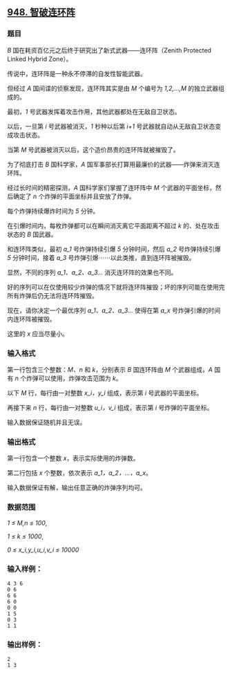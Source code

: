 ## [948. 智破连环阵](https://www.acwing.com/problem/content/950/)

### 题目

*B* 国在耗资百亿元之后终于研究出了新式武器——连环阵（Zenith Protected Linked Hybrid Zone）。

传说中，连环阵是一种永不停滞的自发性智能武器。

但经过 *A* 国间谍的侦察发现，连环阵其实是由 *M* 个编号为 *1,2,…,M* 的独立武器组成的。

最初，*1* 号武器发挥着攻击作用，其他武器都处在无敌自卫状态。

以后，一旦第 *i* 号武器被消灭，*1* 秒种以后第 *i+1* 号武器就自动从无敌自卫状态变成攻击状态。

当第 *M* 号武器被消灭以后，这个造价昂贵的连环阵就被摧毁了。

为了彻底打击 *B* 国科学家，*A* 国军事部长打算用最廉价的武器——炸弹来消灭连环阵。

经过长时间的精密探测，*A* 国科学家们掌握了连环阵中 *M* 个武器的平面坐标，然后确定了 *n* 个炸弹的平面坐标并且安放了炸弹。

每个炸弹持续爆炸时间为 *5* 分钟。

在引爆时间内，每枚炸弹都可以在瞬间消灭离它平面距离不超过 *k* 的、处在攻击状态的 *B* 国武器。

和连环阵类似，最初 *a_1* 号炸弹持续引爆 *5* 分钟时间，然后 *a_2* 号炸弹持续引爆 *5* 分钟时间，接着 *a_3* 号炸弹引爆⋯⋯以此类推，直到连环阵被摧毁。

显然，不同的序列 *a_1、a_2、a_3…* 消灭连环阵的效果也不同。

好的序列可以在仅使用较少炸弹的情况下就将连环阵摧毁；坏的序列可能在使用完所有炸弹后仍无法将连环阵摧毁。

现在，请你决定一个最优序列 *a_1、a_2、a_3…* 使得在第 *a_x* 号炸弹引爆的时间内连环阵被摧毁。

这里的 *x* 应当尽量小。

### 输入格式

第一行包含三个整数：*M、n* 和 *k*，分别表示 *B* 国连环阵由 *M* 个武器组成，*A* 国有 *n* 个炸弹可以使用，炸弹攻击范围为 *k*。

以下 *M* 行，每行由一对整数 *x_i，y_i* 组成，表示第 *i* 号武器的平面坐标。

再接下来 *n* 行，每行由一对整数 *u_i，v_i* 组成，表示第 *i* 号炸弹的平面坐标。

输入数据保证随机并且无误。

### 输出格式

第一行包含一个整数 *x*，表示实际使用的炸弹数。

第二行包括 *x* 个整数，依次表示 *a_1，a_2，…，a_x*。

输入数据保证有解，输出任意正确的炸弹序列均可。

### 数据范围

*1 ≤ M,n ≤ 100*,

*1 ≤ k ≤ 1000*,

*0 ≤ x_i,y_i,u_i,v_i ≤ 10000*

### 输入样例：

```
4 3 6
0 6
6 6
6 0
0 0
1 5
0 3
1 1
```

### 输出样例：

```
2
1 3
```

